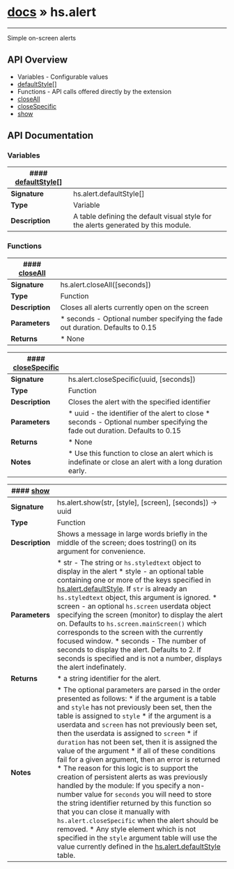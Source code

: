 # [docs](index.md) » hs.alert
---

Simple on-screen alerts

## API Overview
* Variables - Configurable values
 * [defaultStyle[]](#defaultStyle[])
* Functions - API calls offered directly by the extension
 * [closeAll](#closeAll)
 * [closeSpecific](#closeSpecific)
 * [show](#show)

## API Documentation

### Variables

| #### [defaultStyle[]](#defaultStyle[])    |                                                                           |
| --------------------------------------------|---------------------------------------------------------------------------|
| **Signature**                               | hs.alert.defaultStyle[]                                                            |
| **Type**                                    | Variable                                                           |
| **Description**                             | A table defining the default visual style for the alerts generated by this module.                                                           |

### Functions

| #### [closeAll](#closeAll)    |                                                                           |
| --------------------------------------------|---------------------------------------------------------------------------|
| **Signature**                               | hs.alert.closeAll([seconds])                                                            |
| **Type**                                    | Function                                                           |
| **Description**                             | Closes all alerts currently open on the screen                                                           |
| **Parameters**                              |  * seconds - Optional number specifying the fade out duration. Defaults to 0.15         |
| **Returns**                                 |  * None                  |

| #### [closeSpecific](#closeSpecific)    |                                                                           |
| --------------------------------------------|---------------------------------------------------------------------------|
| **Signature**                               | hs.alert.closeSpecific(uuid, [seconds])                                                            |
| **Type**                                    | Function                                                           |
| **Description**                             | Closes the alert with the specified identifier                                                           |
| **Parameters**                              |  * uuid    - the identifier of the alert to close * seconds - Optional number specifying the fade out duration. Defaults to 0.15         |
| **Returns**                                 |  * None                  |
| **Notes**                                   |  * Use this function to close an alert which is indefinate or close an alert with a long duration early.                        |

| #### [show](#show)    |                                                                           |
| --------------------------------------------|---------------------------------------------------------------------------|
| **Signature**                               | hs.alert.show(str, [style], [screen], [seconds]) -> uuid                                                            |
| **Type**                                    | Function                                                           |
| **Description**                             | Shows a message in large words briefly in the middle of the screen; does tostring() on its argument for convenience.                                                           |
| **Parameters**                              |  * str     - The string or `hs.styledtext` object to display in the alert * style   - an optional table containing one or more of the keys specified in [hs.alert.defaultStyle](#defaultStyle).  If `str` is already an `hs.styledtext` object, this argument is ignored. * screen  - an optional `hs.screen` userdata object specifying the screen (monitor) to display the alert on.  Defaults to `hs.screen.mainScreen()` which corresponds to the screen with the currently focused window. * seconds - The number of seconds to display the alert. Defaults to 2.  If seconds is specified and is not a number, displays the alert indefinately.         |
| **Returns**                                 |  * a string identifier for the alert.                  |
| **Notes**                                   |  * The optional parameters are parsed in the order presented as follows:   * if the argument is a table and `style` has not previously been set, then the table is assigned to `style`   * if the argument is a userdata and `screen` has not previously been set, then the userdata is assigned to `screen`   * if `duration` has not been set, then it is assigned the value of the argument   * if all of these conditions fail for a given argument, then an error is returned * The reason for this logic is to support the creation of persistent alerts as was previously handled by the module: If you specify a non-number value for `seconds` you will need to store the string identifier returned by this function so that you can close it manually with `hs.alert.closeSpecific` when the alert should be removed. * Any style element which is not specified in the `style` argument table will use the value currently defined in the [hs.alert.defaultStyle](#defaultStyle) table.                        |

